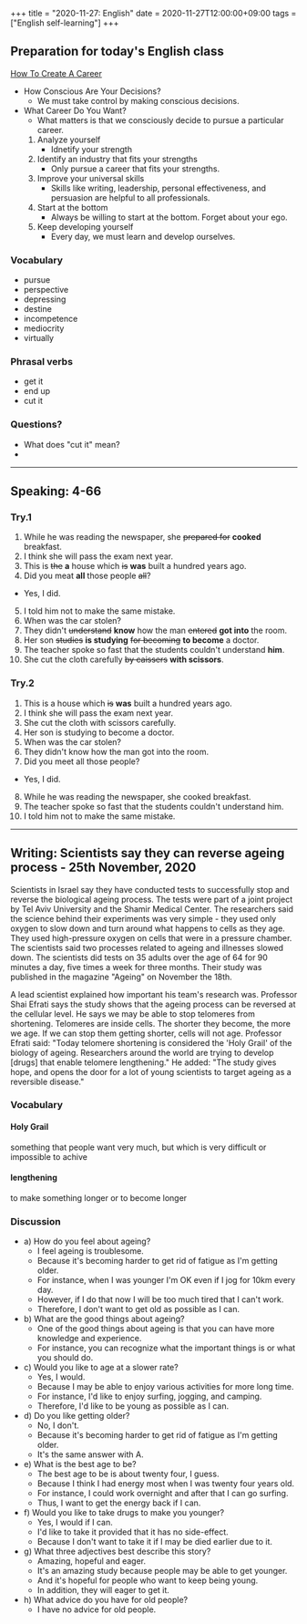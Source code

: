 +++
title =  "2020-11-27: English"
date = 2020-11-27T12:00:00+09:00
tags = ["English self-learning"]
+++

## Preparation for today's English class

[How To Create A Career](https://dariusforoux.com/how-to-create-a-career/)

* How Conscious Are Your Decisions?
    - We must take control by making conscious decisions.
* What Career Do You Want?
    -  What matters is that we consciously decide to pursue a particular career.
    1. Analyze yourself
        - Idnetify your strength
    2. Identify an industry that fits your strengths
        - Only pursue a career that fits your strengths.
    3. Improve your universal skills
        - Skills like writing, leadership, personal effectiveness, and persuasion are helpful to all professionals. 
    4. Start at the bottom
        - Always be willing to start at the bottom. Forget about your ego.
    5. Keep developing yourself
        - Every day, we must learn and develop ourselves. 

### Vocabulary

* pursue
* perspective
* depressing
* destine
* incompetence
* mediocrity
* virtually

### Phrasal verbs

* get it
* end up
* cut it

### Questions?

* What does "cut it" mean?
* 


- - -

## Speaking: 4-66

### Try.1

1. While he was reading the newspaper, she ~~prepared for~~ **cooked** breakfast.
2. I think she will pass the exam next year.
3. This is ~~the~~ **a** house which ~~is~~ **was** built a hundred years ago.
4. Did you meat **all** those people ~~all~~?
  - Yes, I did.
5. I told him not to make the same mistake.
6. When was the car stolen?
7. They didn't ~~understand~~ **know** how the man ~~entered~~ **got into** the room.
8. Her son ~~studies~~ **is studying** ~~for becoming~~ **to become** a doctor.
9. The teacher spoke so fast that the students couldn't understand **him**.
10. She cut the cloth carefully ~~by caissers~~ **with scissors**.

### Try.2

1. This is a house which ~~is~~ **was** built a hundred years ago.
2. I think she will pass the exam next year.
3. She cut the cloth with scissors carefully.
4. Her son is studying to become a doctor.
5. When was the car stolen?
6. They didn't know how the man got into the room.
7. Did you meet all those people?
  - Yes, I did.
8. While he was reading the newspaper, she cooked breakfast.
9. The teacher spoke so fast that the students couldn't understand him.
10. I told him not to make the same mistake.

- - -

## Writing: Scientists say they can reverse ageing process - 25th November, 2020

Scientists in Israel say they have conducted tests to successfully stop and reverse the biological ageing process. The tests were part of a joint project by Tel Aviv University and the Shamir Medical Center. The researchers said the science behind their experiments was very simple - they used only oxygen to slow down and turn around what happens to cells as they age. They used high-pressure oxygen on cells that were in a pressure chamber. The scientists said two processes related to ageing and illnesses slowed down. The scientists did tests on 35 adults over the age of 64 for 90 minutes a day, five times a week for three months. Their study was published in the magazine "Ageing" on November the 18th.

A lead scientist explained how important his team's research was. Professor Shai Efrati says the study shows that the ageing process can be reversed at the cellular level. He says we may be able to stop telomeres from shortening. Telomeres are inside cells. The shorter they become, the more we age. If we can stop them getting shorter, cells will not age. Professor Efrati said: "Today telomere shortening is considered the 'Holy Grail' of the biology of ageing. Researchers around the world are trying to develop [drugs] that enable telomere lengthening." He added: "The study gives hope, and opens the door for a lot of young scientists to target ageing as a reversible disease."

### Vocabulary

#### Holy Grail
something that people want very much, but which is very difficult or impossible to achive

#### lengthening
to make something longer or to become longer

### Discussion

* a) How do you feel about ageing?
  - I feel ageing is troublesome.
  - Because it's becoming harder to get rid of fatigue as I'm getting older.
  - For instance, when I was younger I'm OK even if I jog for 10km every day.
  - However, if I do that now I will be too much tired that I can't work.
  - Therefore, I don't want to get old as possible as I can.
* b) What are the good things about ageing?
  - One of the good things about ageing is that you can have more knowledge and experience.
  - For instance, you can recognize what the important things is or what you should do.
* c) Would you like to age at a slower rate?
  - Yes, I would.
  - Because I may be able to enjoy various activities for more long time.
  - For instance, I'd like to enjoy surfing, jogging, and camping.
  - Therefore, I'd like to be young as possible as I can.
* d) Do you like getting older?
  - No, I don't.
  - Because it's becoming harder to get rid of fatigue as I'm getting older.
  - It's the same answer with A.
* e) What is the best age to be?
  - The best age to be is about twenty four, I guess.
  - Because I think I had energy most when I was twenty four years old.
  - For instance, I could work overnight and after that I can go surfing.
  - Thus, I want to get the energy back if I can.
* f) Would you like to take drugs to make you younger?
  - Yes, I would if I can.
  - I'd like to take it provided that it has no side-effect.
  - Because I don't want to take it if I may be died earlier due to it.
* g) What three adjectives best describe this story?
  - Amazing, hopeful and eager.
  - It's an amazing study because people may be able to get younger.
  - And it's hopeful for people who want to keep being young.
  - In addition, they will eager to get it.
* h) What advice do you have for old people?
  - I have no advice for old people.
